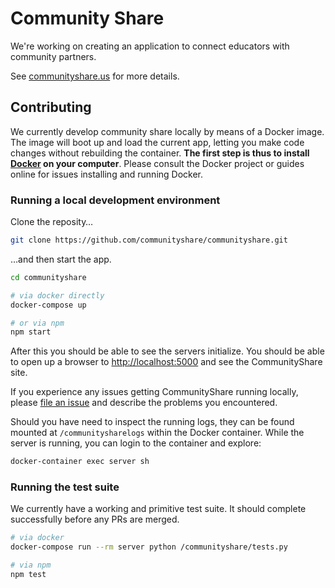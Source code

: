 # Community Share

We're working on creating an application to connect educators with community partners.

See [communityshare.us](http://www.communityshare.us) for more details.


## Contributing

We currently develop community share locally by means of a Docker image. The image will boot up and load the current app, letting you make code changes without rebuilding the container. **The first step is thus to install [Docker](https://www.docker.com) on your computer**. Please consult the Docker project or guides online for issues installing and running Docker.

### Running a local development environment

Clone the reposity…

```bash
git clone https://github.com/communityshare/communityshare.git
```

…and then start the app.

```bash
cd communityshare

# via docker directly
docker-compose up

# or via npm
npm start
```

After this you should be able to see the servers initialize. You should be able to open up a browser to [http://localhost:5000](http://localhost:5000) and see the CommunityShare site.

If you experience any issues getting CommunityShare running locally, please [file an issue](https://github.com/communityshare/communityshare/issues/new) and describe the problems you encountered.

Should you have need to inspect the running logs, they can be found mounted at `/communitysharelogs` within the Docker container. While the server is running, you can login to the container and explore:

```bash
docker-container exec server sh
```

### Running the test suite

We currently have a working and primitive test suite. It should complete successfully before any PRs are merged.

```bash
# via docker
docker-compose run --rm server python /communityshare/tests.py

# via npm
npm test
```
